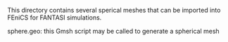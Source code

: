 This directory contains several sperical meshes that can be imported into
FEniCS for FANTASI simulations.

sphere.geo: this Gmsh script may be called to generate a spherical mesh
